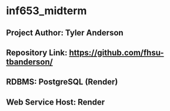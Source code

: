 # inf653_midterm

## Project Author: Tyler Anderson
## Repository Link: https://github.com/fhsu-tbanderson/
## RDBMS: PostgreSQL (Render)
## Web Service Host: Render